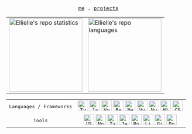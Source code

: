 <p align="center">
  <samp>
    <a href="https://ellielle.github.io">me</a> .
    <a href="https://ellielle.github.io/projects">projects</a> 
  </samp>
</p>

<div align="center">
  <table>
    <tr>
      <td>
        <picture>
          <source srcset="https://github-readme-stats-g7hd.vercel.app/api?username=ellielle&show_icons=true&count_private=true&theme=tokyonight&border_color=8c9094&rank_icon=percentile" media="(prefers-color-scheme: dark)" />
          <source srcset="https://github-readme-stats-g7hd.vercel.app/api?username=ellielle&show_icons=true&count_private=true&border_color=8c9094&rank_icon=percentile" media="(prefers-color-scheme: no-preference)" />
          <img align="center" height="200" src="https://github-readme-stats-g7hd.vercel.app//api?username=ellielle&show_icons=true&count_private=true" alt="Ellielle's repo statistics" />
        </picture>
      </td>
      <td>
        <picture>
          <source srcset="https://github.com/ellielle/github-stats/blob/master/generated/languages.svg#gh-dark-mode-only" media="(prefers-color-scheme: dark)" />
          <source srcset="https://github.com/ellielle/github-stats/blob/master/generated/languages.svg#gh-light-mode-only" media="(prefers-color-scheme: no-preference)" />
          <img align="center" height="200" src="https://github-readme-stats-g7hd.vercel.app//api?username=ellielle&show_icons=true&count_private=true" alt="Ellielle's repo languages"/>
        </picture>
      </td>
    </tr>
</div>

<div>
  <table>
    <tr>
      <td align="center">
        <samp>Languages / Frameworks</samp>
      </td>
        <td align="center">
          <code><img height="28" src="https://cdn.jsdelivr.net/gh/devicons/devicon/icons/typescript/typescript-original.svg" alt="TypeScript" /></code>
          <code><img height="28" src="https://cdn.jsdelivr.net/gh/devicons/devicon/icons/javascript/javascript-original.svg" alt="Javascript" /></code>
          <code><img height="28" src="https://cdn.jsdelivr.net/gh/devicons/devicon/icons/svelte/svelte-original.svg" alt="Vuejs"/></code>
          <code><img height="28" src="https://cdn.jsdelivr.net/gh/devicons/devicon/icons/react/react-original.svg" alt="React"/></code>
          <code><img height="28" src="https://cdn.jsdelivr.net/gh/devicons/devicon/icons/nextjs/nextjs-original.svg" alt="Nextjs" /></code>
          <code><img height="28" src="https://cdn.jsdelivr.net/gh/devicons/devicon/icons/vuejs/vuejs-original.svg" alt="Vuejs"/></code>
          <code><img height="28" src="https://cdn.jsdelivr.net/gh/devicons/devicon/icons/nuxtjs/nuxtjs-original.svg" alt="Nuxt" /></code>
          <code><img height="28" src="https://cdn.jsdelivr.net/gh/devicons/devicon/icons/html5/html5-original.svg" alt="Html" /></code>
          <code><img height="28" src="https://cdn.jsdelivr.net/gh/devicons/devicon/icons/css3/css3-original.svg" alt="CSS" /></code>
        </td>
      </tr>
      <tr>
      <td align="center">
        <samp>Tools</samp>
      </td>
      <td align="center">
        <code><img height="28" src="https://cdn.jsdelivr.net/gh/devicons/devicon/icons/vscode/vscode-original.svg"          alt="VSCode" /></code>
        <code><img height="28" src="https://cdn.jsdelivr.net/gh/devicons/devicon/icons/nodejs/nodejs-plain.svg" alt="Node.js"/></code>
        <code><img height="28" src="https://cdn.jsdelivr.net/gh/devicons/devicon/icons/tailwindcss/tailwindcss-plain.svg" alt="TailwindCSS"/></code>
        <code><img height="28" src="https://cdn.jsdelivr.net/gh/devicons/devicon/icons/jest/jest-plain.svg" alt="Jest"/></code>
        <code><img height="28" src="https://cdn.jsdelivr.net/gh/devicons/devicon/icons/postgresql/postgresql-original.svg" alt="PostgresQL" /></code>
        <code><img height="28" src="https://cdn.jsdelivr.net/gh/devicons/devicon/icons/linux/linux-original.svg" alt="Linux"/></code>
        <code><img height="28" src="https://cdn.jsdelivr.net/gh/devicons/devicon/icons/git/git-original.svg" alt="Git" /></code>
        <code><img height="28" src="https://cdn.jsdelivr.net/gh/devicons/devicon/icons/docker/docker-plain.svg" alt="Docker"/></code>
      </td>
    </tr>
  </table>
</div>

